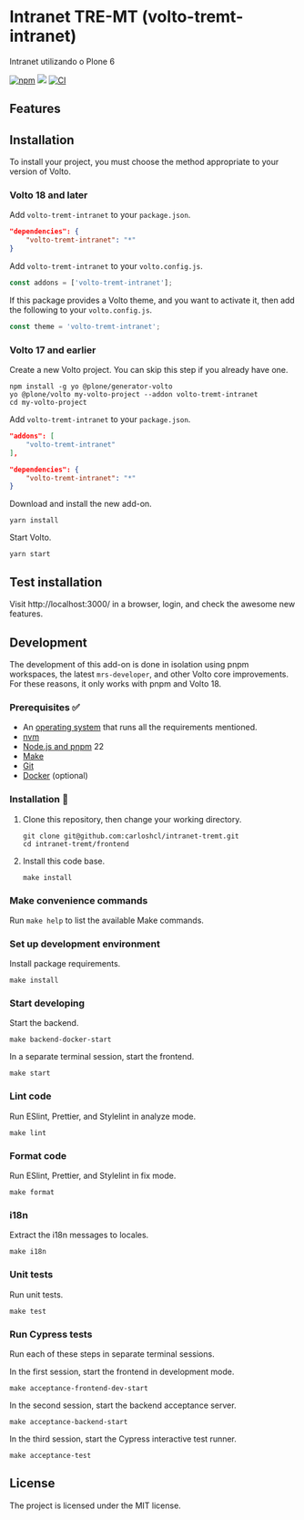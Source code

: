 # Intranet TRE-MT (volto-tremt-intranet)

Intranet utilizando o Plone 6

[![npm](https://img.shields.io/npm/v/volto-tremt-intranet)](https://www.npmjs.com/package/volto-tremt-intranet)
[![](https://img.shields.io/badge/-Storybook-ff4785?logo=Storybook&logoColor=white&style=flat-square)](https://carloshcl.github.io/volto-tremt-intranet/)
[![CI](https://github.com/carloshcl/intranet-tremt/actions/workflows/main.yml/badge.svg)](https://github.com/carloshcl/intranet-tremt/actions/workflows/main.yml)


## Features

<!-- List your awesome features here -->

## Installation

To install your project, you must choose the method appropriate to your version of Volto.


### Volto 18 and later

Add `volto-tremt-intranet` to your `package.json`.

```json
"dependencies": {
    "volto-tremt-intranet": "*"
}
```

Add `volto-tremt-intranet` to your `volto.config.js`.

```javascript
const addons = ['volto-tremt-intranet'];
```

If this package provides a Volto theme, and you want to activate it, then add the following to your `volto.config.js`.

```javascript
const theme = 'volto-tremt-intranet';
```

### Volto 17 and earlier

Create a new Volto project.
You can skip this step if you already have one.

```
npm install -g yo @plone/generator-volto
yo @plone/volto my-volto-project --addon volto-tremt-intranet
cd my-volto-project
```

Add `volto-tremt-intranet` to your `package.json`.

```JSON
"addons": [
    "volto-tremt-intranet"
],

"dependencies": {
    "volto-tremt-intranet": "*"
}
```

Download and install the new add-on.

```
yarn install
```

Start Volto.

```
yarn start
```

## Test installation

Visit http://localhost:3000/ in a browser, login, and check the awesome new features.


## Development

The development of this add-on is done in isolation using pnpm workspaces, the latest `mrs-developer`, and other Volto core improvements.
For these reasons, it only works with pnpm and Volto 18.


### Prerequisites ✅

-   An [operating system](https://6.docs.plone.org/install/create-project-cookieplone.html#prerequisites-for-installation) that runs all the requirements mentioned.
-   [nvm](https://6.docs.plone.org/install/create-project-cookieplone.html#nvm)
-   [Node.js and pnpm](https://6.docs.plone.org/install/create-project.html#node-js) 22
-   [Make](https://6.docs.plone.org/install/create-project-cookieplone.html#make)
-   [Git](https://6.docs.plone.org/install/create-project-cookieplone.html#git)
-   [Docker](https://docs.docker.com/get-started/get-docker/) (optional)

### Installation 🔧

1.  Clone this repository, then change your working directory.

    ```shell
    git clone git@github.com:carloshcl/intranet-tremt.git
    cd intranet-tremt/frontend
    ```

2.  Install this code base.

    ```shell
    make install
    ```


### Make convenience commands

Run `make help` to list the available Make commands.


### Set up development environment

Install package requirements.

```shell
make install
```

### Start developing

Start the backend.

```shell
make backend-docker-start
```

In a separate terminal session, start the frontend.

```shell
make start
```

### Lint code

Run ESlint, Prettier, and Stylelint in analyze mode.

```shell
make lint
```

### Format code

Run ESlint, Prettier, and Stylelint in fix mode.

```shell
make format
```

### i18n

Extract the i18n messages to locales.

```shell
make i18n
```

### Unit tests

Run unit tests.

```shell
make test
```

### Run Cypress tests

Run each of these steps in separate terminal sessions.

In the first session, start the frontend in development mode.

```shell
make acceptance-frontend-dev-start
```

In the second session, start the backend acceptance server.

```shell
make acceptance-backend-start
```

In the third session, start the Cypress interactive test runner.

```shell
make acceptance-test
```

## License

The project is licensed under the MIT license.
